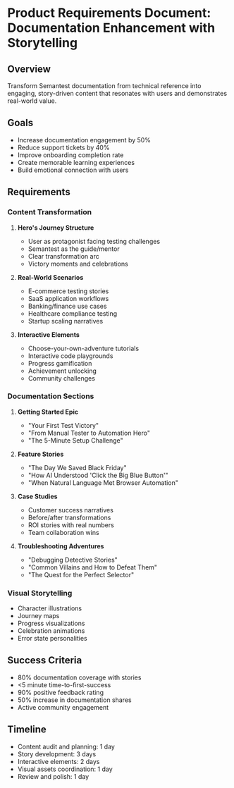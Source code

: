 # Product Requirements Document: Documentation Enhancement with Storytelling

## Overview
Transform Semantest documentation from technical reference into engaging, story-driven content that resonates with users and demonstrates real-world value.

## Goals
- Increase documentation engagement by 50%
- Reduce support tickets by 40%
- Improve onboarding completion rate
- Create memorable learning experiences
- Build emotional connection with users

## Requirements

### Content Transformation
1. **Hero's Journey Structure**
   - User as protagonist facing testing challenges
   - Semantest as the guide/mentor
   - Clear transformation arc
   - Victory moments and celebrations

2. **Real-World Scenarios**
   - E-commerce testing stories
   - SaaS application workflows
   - Banking/finance use cases
   - Healthcare compliance testing
   - Startup scaling narratives

3. **Interactive Elements**
   - Choose-your-own-adventure tutorials
   - Interactive code playgrounds
   - Progress gamification
   - Achievement unlocking
   - Community challenges

### Documentation Sections
1. **Getting Started Epic**
   - "Your First Test Victory"
   - "From Manual Tester to Automation Hero"
   - "The 5-Minute Setup Challenge"

2. **Feature Stories**
   - "The Day We Saved Black Friday"
   - "How AI Understood 'Click the Big Blue Button'"
   - "When Natural Language Met Browser Automation"

3. **Case Studies**
   - Customer success narratives
   - Before/after transformations
   - ROI stories with real numbers
   - Team collaboration wins

4. **Troubleshooting Adventures**
   - "Debugging Detective Stories"
   - "Common Villains and How to Defeat Them"
   - "The Quest for the Perfect Selector"

### Visual Storytelling
- Character illustrations
- Journey maps
- Progress visualizations
- Celebration animations
- Error state personalities

## Success Criteria
- 80% documentation coverage with stories
- <5 minute time-to-first-success
- 90% positive feedback rating
- 50% increase in documentation shares
- Active community engagement

## Timeline
- Content audit and planning: 1 day
- Story development: 3 days
- Interactive elements: 2 days
- Visual assets coordination: 1 day
- Review and polish: 1 day